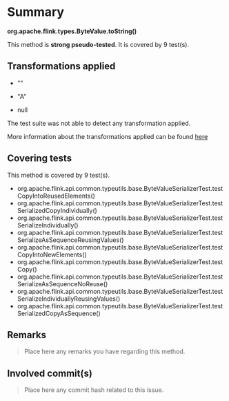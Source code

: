 # Summary
**org.apache.flink.types.ByteValue.toString()**

This method is **strong pseudo-tested**.
It is covered by 9 test(s). 


## Transformations applied

- &quot;&quot;

- &quot;A&quot;

- null


The test suite was not able to detect any transformation applied.

More information about the transformations applied can be found [here](https://github.com/STAMP-project/pitest-descartes)

## Covering tests
This method is covered by 9 test(s).
* org.apache.flink.api.common.typeutils.base.ByteValueSerializerTest.testCopyIntoReusedElements()
* org.apache.flink.api.common.typeutils.base.ByteValueSerializerTest.testSerializedCopyIndividually()
* org.apache.flink.api.common.typeutils.base.ByteValueSerializerTest.testSerializeIndividually()
* org.apache.flink.api.common.typeutils.base.ByteValueSerializerTest.testSerializeAsSequenceReusingValues()
* org.apache.flink.api.common.typeutils.base.ByteValueSerializerTest.testCopyIntoNewElements()
* org.apache.flink.api.common.typeutils.base.ByteValueSerializerTest.testCopy()
* org.apache.flink.api.common.typeutils.base.ByteValueSerializerTest.testSerializeAsSequenceNoReuse()
* org.apache.flink.api.common.typeutils.base.ByteValueSerializerTest.testSerializeIndividuallyReusingValues()
* org.apache.flink.api.common.typeutils.base.ByteValueSerializerTest.testSerializedCopyAsSequence()


## Remarks
> Place here any remarks you have regarding this method.

## Involved commit(s)

> Place here any commit hash related to this issue.
